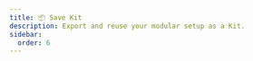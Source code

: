 ```yaml
---
title: 📦 Save Kit
description: Export and reuse your modular setup as a Kit.
sidebar:
  order: 6
---
```

